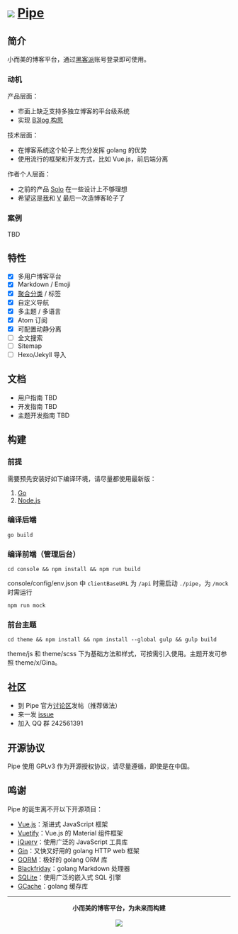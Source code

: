 # <img src="https://user-images.githubusercontent.com/873584/33324159-c3ea5050-d489-11e7-9f4b-75ee806a7538.png"> [Pipe](https://github.com/b3log/pipe) 

## 简介

小而美的博客平台，通过[黑客派](https://hacpai.com)账号登录即可使用。

### 动机

产品层面：

* 市面上缺乏支持多独立博客的平台级系统
* 实现 [B3log 构思](https://hacpai.com/b3log)

技术层面：

* 在博客系统这个轮子上充分发挥 golang 的优势
* 使用流行的框架和开发方式，比如 Vue.js，前后端分离

作者个人层面：

* 之前的产品 [Solo](https://github.com/b3log/solo) 在一些设计上不够理想
* 希望这是[我](https://github.com/88250)和 [V](https://github.com/vanessa219) 最后一次造博客轮子了

### 案例

TBD

## 特性

- [X] 多用户博客平台
- [X] Markdown / Emoji
- [X] [聚合分类](https://github.com/b3log/solo/issues/12256) / 标签
- [X] 自定义导航
- [X] 多主题 / 多语言
- [X] Atom 订阅
- [X] 可配置动静分离
- [ ] 全文搜索
- [ ] Sitemap
- [ ] Hexo/Jekyll 导入

## 文档

* 用户指南 TBD
* 开发指南 TBD
* 主题开发指南 TBD

## 构建

### 前提

需要预先安装好如下编译环境，请尽量都使用最新版：

1. [Go](https://golang.org)
2. [Node.js](https://nodejs.org)

### 编译后端

```
go build
```

### 编译前端（管理后台）

```
cd console && npm install && npm run build
```

console/config/env.json 中 `clientBaseURL` 为 `/api` 时需启动 `./pipe`，为 `/mock` 时需运行 
```
npm run mock
```

### 前台主题

```
cd theme && npm install && npm install --global gulp && gulp build
```

theme/js 和 theme/scss 下为基础方法和样式，可按需引入使用。主题开发可参照 theme/x/Gina。

## 社区

* 到 Pipe 官方[讨论区](https://hacpai.com/tag/Pipe)发帖（推荐做法）
* 来一发 [issue](https://github.com/b3log/pipe/issues/new)
* 加入 QQ 群 242561391

## 开源协议

Pipe 使用 GPLv3 作为开源授权协议，请尽量遵循，即使是在中国。

## 鸣谢

Pipe 的诞生离不开以下开源项目：

* [Vue.js](https://github.com/vuejs/vue)：渐进式 JavaScript 框架
* [Vuetify](https://github.com/vuetifyjs/vuetify)：Vue.js 的 Material 组件框架
* [jQuery](https://github.com/jquery/jquery)：使用广泛的 JavaScript 工具库
* [Gin](https://github.com/gin-gonic/gin)：又快又好用的 golang HTTP web 框架
* [GORM](https://github.com/jinzhu/gorm)：极好的 golang ORM 库
* [Blackfriday](github.com/russross/blackfriday)：golang Markdown 处理器
* [SQLite](https://www.sqlite.org)：使用广泛的嵌入式 SQL 引擎
* [GCache](github.com/bluele/gcache)：golang 缓存库

----

<p align = "center">
<strong>小而美的博客平台，为未来而构建</strong>
<br><br>
<img src="https://user-images.githubusercontent.com/873584/33324033-441773da-d489-11e7-8d39-78abbeb563f0.png">
</p>

